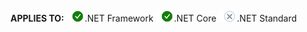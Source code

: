 <Token>**APPLIES TO:** ![Yes](media/yes.png).NET Framework ![Yes](media/yes.png).NET Core ![No](media/no.png).NET Standard </Token>